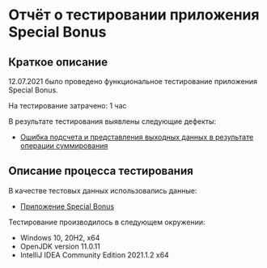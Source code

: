 # Отчёт о тестировании приложения Special Bonus
## Краткое описание

12.07.2021 было проведено функциональное тестирование приложения Special Bonus.

На тестирование затрачено: 1 час

В результате тестирования выявлены следующие дефекты:
* [Ошибка подсчета и представления выходных данных в результате операции суммирования](https://github.com/tuzova/precision/issues/1#issue-942354490)


## Описание процесса тестирования

В качестве тестовых данных использовались данные:
* [Приложение Special Bonus](https://github.com/tuzova/precision/blob/master/src/Main.java)

Тестирование производилось в следующем окружении:
* Windows 10, 20H2, x64
* OpenJDK version 11.0.11
* IntelliJ IDEA Community Edition 2021.1.2 x64 
